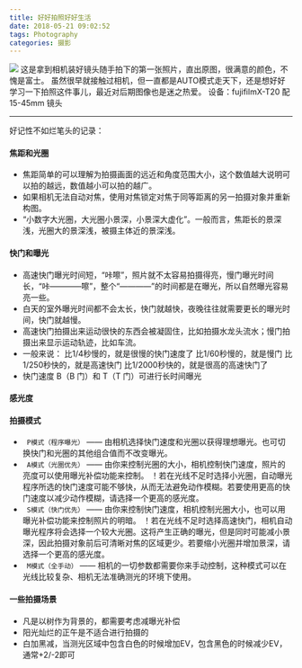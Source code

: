 ```yaml
---
title: 好好拍照好好生活
date: 2018-05-21 09:02:52
tags: Photography
categories: 摄影
---
```

<img src="https://wx1.sinaimg.cn/mw690/61b81d32gy1frj0ho3m0sj21dc0wwwyq.jpg" /><!--more-->
这是拿到相机装好镜头随手拍下的第一张照片，直出原图，很满意的颜色，不愧是富士。
虽然很早就接触过相机，但一直都是AUTO模式走天下，还是想好好学习一下拍照这件事儿，最近对后期图像也是迷之热爱。
设备：fujifilmX-T20 配 15-45mm 镜头

---
好记性不如烂笔头的记录：
#### 焦距和光圈
- 焦距简单的可以理解为拍摄画面的远近和角度范围大小，这个数值越大说明可以拍的越远，数值越小可以拍的越广。
- 如果相机无法自动对焦，使用对焦锁定对焦于同等距离的另一拍摄对象并重新构图。
- “小数字大光圈，大光圈小景深，小景深大虚化”。一般而言，焦距长的景深浅，光圈大的景深浅，被摄主体近的景深浅。

#### 快门和曝光
- 高速快门曝光时间短，“咔嚓”，照片就不太容易拍摄得亮，慢门曝光时间长，“咔————嚓”，整个“————”的时间都是在曝光，所以自然曝光容易亮一些。
- 白天的室外曝光时间都不会太长，快门就越快，夜晚往往就需要更长的曝光时间，快门就越慢。
- 高速快门拍摄出来运动很快的东西会被凝固住，比如拍摄水龙头流水；慢门拍摄出来显示运动轨迹，比如车流。 
- 一般来说：
比1/4秒慢的，就是很慢的快门速度了
比1/60秒慢的，就是慢门
比1/250秒快的，就是高速快门
比1/2000秒快的，就是很高的高速快门了
- 快门速度 B（B 门）和 T（T 门）可进行长时间曝光

#### 感光度


#### 拍摄模式
- ` P模式（程序曝光）` —— 由相机选择快门速度和光圈以获得理想曝光。也可切换快门和光圈的其他组合值而不改变曝光。
- ` A模式（光圈优先）` —— 由你来控制光圈的大小，相机控制快门速度，照片的亮度可以使用曝光补偿功能来控制。
！若在光线不足时选择小光圈，自动曝光程序所选的快门速度可能不够快，从而无法避免动作模糊。若要使用更高的快门速度以减少动作模糊，请选择一个更高的感光度。
- ` S模式（快门优先）` —— 由你来控制快门速度，相机控制光圈大小，也可以用曝光补偿功能来控制照片的明暗。
！若在光线不足时选择高速快门，相机自动曝光程序将会选择一个较大光圈。这将产生正确的曝光，但是同时可能减小景深，因此拍摄对象前后可清晰对焦的区域更少。若要缩小光圈并增加景深，请选择一个更高的感光度。
- ` M模式（全手动）` —— 相机的一切参数都需要你来手动控制，这种模式可以在光线比较复杂、相机无法准确测光的环境下使用。

#### 一些拍摄场景
- 凡是以树作为背景的，都需要考虑减曝光补偿
- 阳光灿烂的正午是不适合进行拍摄的
- 白加黑减，当测光区域中包含白色的时候增加EV，包含黑色的时候减少EV，通常+2/-2即可